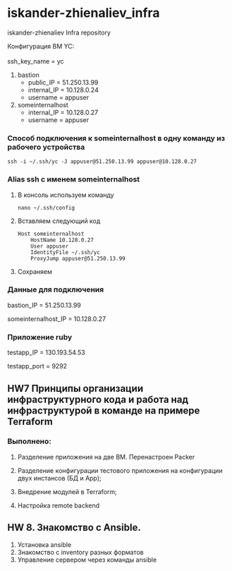 # iskander-zhienaliev_infra
iskander-zhienaliev Infra repository

Конфигурация ВМ YC:
<br/><br/>
ssh_key_name = yc
1. bastion
   * public_IP = 51.250.13.99
   * internal_IP = 10.128.0.24
   * username = appuser
2. someinternalhost
   * internal_IP = 10.128.0.27
   * username = appuser

### Cпособ подключения к someinternalhost в одну команду из рабочего устройства

```console
ssh -i ~/.ssh/yc -J appuser@51.250.13.99 appuser@10.128.0.27
```
### Alias ssh с именем someinternalhost
1. В консоль используем команду
    ```console
    nano ~/.ssh/config
    ```
2. Вставляем следующий код
    ```
    Host someinternalhost
        HostName 10.128.0.27
        User appuser
        IdentityFile ~/.ssh/yc
        ProxyJump appuser@51.250.13.99
    ```
3. Сохраняем

### Данные для подключения
bastion_IP = 51.250.13.99

someinternalhost_IP = 10.128.0.27

### Приложение ruby
testapp_IP = 130.193.54.53

testapp_port = 9292

## HW7 Принципы организации инфраструктурного кода и работа над инфраструктурой в команде на примере Terraform

### Выполнено:

1. Разделение приложения на две ВМ. Перенастроен Packer

2. Разделение конфигурации тестового приложения на конфигурации двух инстансов (БД и App);

3. Внедрение модулей в Terraform;

4. Настройка remote backend


## HW 8. Знакомство с Ansible.

1. Установка ansible
2. Знакомство с inventory разных форматов
3. Управление сервером через команды ansible
